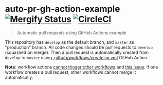 # auto-pr-gh-action-example [![Mergify Status][mergify-status]][mergify] [![CircleCI](https://circleci.com/gh/bahmutov/auto-pr-gh-action-example/tree/develop.svg?style=svg)](https://circleci.com/gh/bahmutov/auto-pr-gh-action-example/tree/develop)
> Automatic pull requests using GitHub Actions example

This repository has `develop` as the default branch, and `master` as "production" branch. All code changes should be pull requests to `develop` (squashed on merge). Then a pull request is automatically created from `develop` to `master` using [.github/workflows/create-pr.yml](.github/workflows/create-pr.yml) GitHub Action.

**Note:** workflow actions [cannot trigger other workflows](https://help.github.com/en/actions/automating-your-workflow-with-github-actions/events-that-trigger-workflows#about-workflow-events) and [this issue](https://github.com/pascalgn/automerge-action#limitations). If one workflow creates a pull request, other workflows cannot merge it automatically.

[mergify]: https://mergify.io
[mergify-status]: https://img.shields.io/endpoint.svg?url=https://gh.mergify.io/badges/bahmutov/auto-pr-gh-action-example&style=flat
